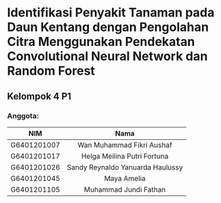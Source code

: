 # Identifikasi Penyakit Tanaman pada Daun Kentang dengan Pengolahan Citra Menggunakan Pendekatan Convolutional Neural Network dan Random Forest

## Kelompok 4 P1
### Anggota:
| NIM  | Nama |
| :-------------: | :-----------: |
| G6401201007  | Wan Muhammad Fikri Aushaf  |
| G6401201017  | Helga Meilina Putri Fortuna  |
| G6401201026  | Sandy Reynaldo Yanuarda Haulussy   |
| G6401201045  | Maya Amelia  |
| G6401201105  | Muhammad Jundi Fathan |

